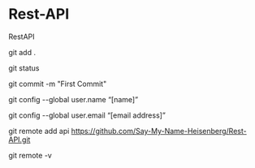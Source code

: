 # Rest-API
RestAPI 


git add .

git status

git commit -m "First Commit"

git config --global user.name “[name]”

git config --global user.email “[email address]”

git remote add api https://github.com/Say-My-Name-Heisenberg/Rest-API.git

 git remote -v
